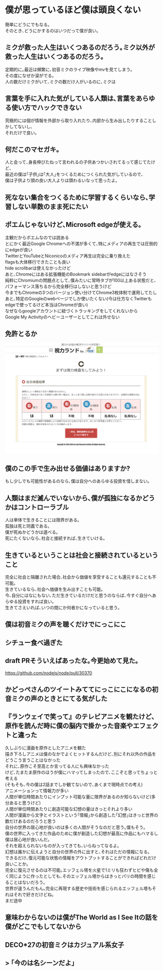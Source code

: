 # 僕が思っているほど僕は頭良くない

簡単にどうにでもなる｡  
そのとき､どうにかするのはいつだって僕が良い｡  

## ミクが救った人生はいくつあるのだろう｡ミク以外が救った人生はいくつあるのだろう｡

定期的に｡最近は頻繁に､初音ミクのライブ映像やmvを見てしまう｡  
その度になぜか涙がでる｡  
人の数だけミクがいて､ミクの数だけ人がいるのに､ミクは

## 言葉を手に入れた気がしている人類は､言葉をあらゆる使い方でハックできない

究極的には個が情報を外部から取り入れたり､内部から生み出したりすることしかしてないし､  
それだけで良い｡  

## 何だこのマセガキ｡

人と会って､身長伸びたねって言われるの子供あつかいされてるって感じてたけど､  
最近の僕は｢子供｣は｢大人｣をつくるためにつくられた気がしているので､  
僕は子供より頭の良い大人よりは頭わるいなって思ったよ｡  

## 死なない集合をつくるために学習するくらいなら､学習しない単数のまま死にたい

## ポエムじゃないけど､Microsoft edgeが使える｡

主観だからポエムなのでは説ある  
とにかく最近Google Chromeへの不満が多くて､特にメディアの再生では圧倒的にedgeが良い  
TwitterとYouTubeとNiconicoのメディア再生は完全に乗り換えた  
flagsも大体移行できたことも良い  
hide scrollbarは使えなかったけど  
あと､Chromeにはある拡張機能のBookmark sidebarがedgeにはなさそう  
純粋にChromiumの問題点として､僕みたいに常時タブが100以上ある状態だと､パフォーマンス落ちるから完全移行はしないと思うけど  
今までもChromeの3つのバージョン使い分けてChrome3枚体制で運用してたし  
あと､特定のGoogleのwebページでしか使いたくない(今は仕方なくTwitterもedgeで使ってるけど本当はChromeが良い)  
なぜならgoogleアカウントに紐づくトラッキングをしてくれないから  
Google My Activityのヘビーユーザーとしてこれは外せない  

## 免許とるか

![視力](https://github.com/anoriqq/anoriqq/blob/images/tCnQykwsfjbT9v387LRfSpTOiUGdIr.png)

## 僕のこの手で生み出せる価値はありますか?

もし少しでも可能性があるのなら､僕は自分へのあらゆる投資を惜しまない｡  

## 人類はまだ滅んでいないから､僕が孤独になるかどうかはコントローラブル

人は単体で生きることには限界がある｡  
孤独は死と同義である｡  
僕が死ぬかどうかは選べる｡  
死にたくないなら､社会と接続すれば､生きていける｡  

## 生きているということは社会と接続されているということ

完全に社会と隔離された場合､社会から価値を享受することも還元することも不可能｡  
生きているなら､社会へ価値を生み出すことも可能｡  
今､自分にはなにもない､ただ生きているだけだと思うのならば､今すぐ自分へあらゆる投資をすれば良い｡  
生きてさえいれば､いつの間にか何者かになっていると思う｡  

## 僕は初音ミクの声を聴くだけでにっこにこ

## シチュー食べ過ぎた

## draft PRそういえばあったな｡今更始めて見た｡

https://github.com/nodejs/node/pull/30370

## かどっぺさんのツイートみててにっこにこになるの初音ミクの声のときとにてる気がした

## 『ランウェイで笑って』のテレビアニメを観たけど､原作を読んだ時に僕の脳内で掛かった音楽やエフェクトと違った

久しぶりに漫画を原作としたアニメを観た  
描き下ろしアニメは僕のなかでよくヒットするんだけど､別にそれ以外の作品をどうこう言うことはなかった  
それに､原作こそ至高とか言ってる人にも興味なかった  
けど､たまたま原作のほうが僕にハマってしまったので､ここぞと思ってちょっと考える  
(そもそも､今の僕は2話までしか観てないので､あくまで現時点での考え)  
アニメーションって情報力が多い  
人間が単位時間あたりにインプット可能な量に限界があるのか知らないけど(多分あると思うけど)  
人間が単位時間あたりに創造可能な幻想の量はきっとそれより多い  
人間が漫画から文字とイラストという｢情報｣から創造した｢幻想｣はきっと世界の数だけあるのだろうと思う  
自分の世界の居心地が良いのは多くの人間がそうなのだと思う｡僕もそう｡  
僕の世界に入ってきた作品のために僕が創造した幻想が最高に作品にもハマるし僕は居心地が良いんだ｡  
それを超えられないものが入ってきても､いらねってなるよ｡  
幻想は誰かに伝えようと自分の世界の外に出すと､それはただの情報になる｡  
できるだけ､復元可能な状態の情報をアウトプットすることができればどれだけ良いことか｡  
完全に復元させるのは不可能｡エッフェル塔を火星で1ミリも狂わずヒビや傷も全く同じように作ったとしても､そのエッフェル塔からはきっとパリの時間を感じることはないだろう｡  
世界が違うんだもん｡完全に再現する歴史や技術を感じられるエッフェル塔もそれはそれで好きだけどね｡  
まだ途中

## 意味わからないのは僕がThe World as I See Itの話を僕がどこでもしてないから

## DECO*27の初音ミクはカジュアル系女子

## > ｢今のは名シーンだよ｣
